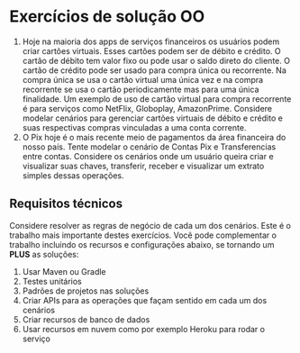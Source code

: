 
# Exercícios de solução OO

 1. Hoje na maioria dos apps de serviços financeiros os usuários podem criar cartões virtuais. Esses cartões podem ser de débito e crédito. O cartão de débito tem valor fixo ou pode usar o saldo direto do cliente. O cartão de crédito pode ser usado para compra única ou recorrente. Na compra única se usa o  cartão virtual uma única vez e na compra recorrente se usa o cartão periodicamente mas para uma única finalidade. Um exemplo de uso de cartão virtual para compra recorrente é para serviços como NetFlix, Globoplay, AmazonPrime. Considere modelar cenários para gerenciar cartões virtuais de débito e crédito e suas respectivas compras vinculadas a uma conta corrente.
 2. O Pix hoje é o mais recente meio de pagamentos da área financeira do nosso país. Tente modelar o cenário de Contas Pix e Transferencias entre contas. Considere os cenários onde um usuário queira criar e visualizar suas chaves, transferir, receber e visualizar um extrato simples dessas operações.





## Requisitos técnicos

Considere resolver as regras de negócio de cada um dos cenários. Este é o trabalho mais importante destes exercícios. Você pode complementar o trabalho incluindo os recursos e configurações abaixo, se tornando um **PLUS** as soluções:

 1. Usar Maven ou Gradle
 2. Testes unitários
 3. Padrões de projetos nas soluções
 4. Criar APIs para as operações que façam sentido em cada um dos cenários
 5. Criar recursos de banco de dados
 6. Usar recursos em nuvem como por exemplo Heroku para rodar o serviço
